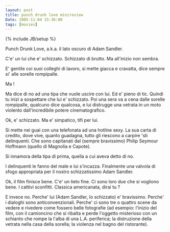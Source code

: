 ```yaml
---
layout: post
title: punch drunk love minireview
Date: 2005-11-04 15:36:00
tags: [movies]
---
```

{% include JB/setup %} 

Punch Drunk Love, a.k.a. il lato oscuro di Adam Sandler.  
  
C'e' un lui che e' schizzato. Schizzato di brutto. Ma all'inizio non sembra.  

E' gentile coi suoi colleghi di lavoro, si mette giacca e cravatta, dice sempre si' alle sorelle rompipalle.  

Ma !  

Ma dice di no ad una tipa che vuole uscire con lui. Ed e' pieno di tic. Quindi tu inizi a sospettare che lui e' schizzato. Poi una sera va a cena dalle sorelle rompipalle, qualcuno dice qualcosa, e lui distrugge una vetrata in un moto violento dall'incredibile potere cinematografico.  

Ok, e' schizzato. Ma e' simpatico, tifi per lui.  

Si mette nei guai con una telefonata ad una hotline sexy. La sua carta di credito, dove vive, quanto guadagna, tutto gli riescono a carpire 'sti delinquenti. Che sono capitanati dal (sempre bravissimo) Philip Seymour Hoffmann (quello di Magnolia e Capote).  

Si innamora della tipa di prima, quella a cui aveva detto di no.  

I delinquenti le fanno del male e lui s'incazza. Finalmente una valvola di sfogo appropriata per il nostro schizzatissimo Adam Sandler.  

Ok, il film finisce bene. C'e' un lieto fine. Ci sono loro due che si vogliono bene. I cattivi sconfitti. Classica americanata, dirai tu ?  
  
E invece no. Perche' lui (Adam Sandler, lo schizzato) e' bravissimo. Perche' i dialoghi sono anticonvenzionali. Perche' ci sono tre o quattro scene da vedere e rivedere come fossero belle fotografie (ad esempio: l'inizio del film, con il camioncino che si ribalta e perde l'oggetto misterioso con un schianto che rompe la l'alba di una L.A. periferica; la distruzione della vetrata nella casa della sorella; la violenza nel bagno del ristorante). 
